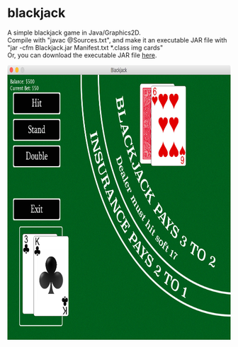 # blackjack
A simple blackjack game in Java/Graphics2D.<br>
Compile with "javac @Sources.txt", and make it an executable JAR file with "jar -cfm Blackjack.jar Manifest.txt *.class img cards"<br>
Or, you can download the executable JAR file <a href="https://mega.nz/#!NRskmZpL!EWvPFLckRaWAc6DpleuIzHXnHea09w2mPbWT4Gl0l6A">here</a>.

<img src="screenshot.jpg" width="800" height="622" />
